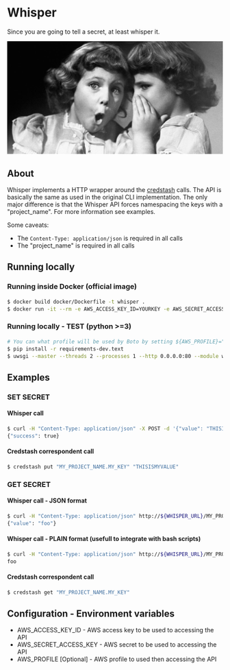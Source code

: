 # Whisper
Since you are going to tell a secret, at least whisper it.

![alt text](https://github.com/migueleliasweb/whisper/blob/master/whisper.jpg "Best logo evar!!!")

## About

Whisper implements a HTTP wrapper around the [credstash](https://github.com/fugue/credstash) calls. The API is basically the same as used in the original CLI implementation. The only major difference is that the Whisper API forces namespacing the keys with a "project_name". For more information see examples.

Some caveats:

* The `Content-Type: application/json` is required in all calls
* The "project_name" is required in all calls

## Running locally

### Running inside Docker (official image)

```bash
$ docker build docker/Dockerfile -t whisper .
$ docker run -it --rm -e AWS_ACCESS_KEY_ID=YOURKEY -e AWS_SECRET_ACCESS_KEY=YOURSECRET whisper
```

### Running locally - TEST (python >=3)

```bash
# You can what profile will be used by Boto by setting ${AWS_PROFILE}="your_profile"
$ pip install -r requirements-dev.text
$ uwsgi --master --threads 2 --processes 1 --http 0.0.0.0:80 --module whisper.webserver --callable app
```

## Examples

### SET SECRET

#### Whisper call
```bash
$ curl -H "Content-Type: application/json" -X POST -d '{"value": "THISISMYVALUE"}' http://${WHISPER_URL}/MY_PROJECT_NAME/MY_KEY
{"success": true}
```

#### Credstash correspondent call
```bash
$ credstash put "MY_PROJECT_NAME.MY_KEY" "THISISMYVALUE"
```

### GET SECRET

#### Whisper call - JSON format
```bash
$ curl -H "Content-Type: application/json" http://${WHISPER_URL}/MY_PROJECT_NAME/MY_KEY
{"value": "foo"}
```

#### Whisper call - PLAIN format (usefull to integrate with bash scripts)
```bash
$ curl -H "Content-Type: application/json" http://${WHISPER_URL}/MY_PROJECT_NAME/MY_KEY?format=plain
foo
```

#### Credstash correspondent call
```bash
$ credstash get "MY_PROJECT_NAME.MY_KEY"
```

## Configuration - Environment variables

* AWS_ACCESS_KEY_ID  - AWS access key to be used to accessing the API
* AWS_SECRET_ACCESS_KEY - AWS secret to be used to accessing the API
* AWS_PROFILE [Optional] - AWS profile to used then accessing the API
